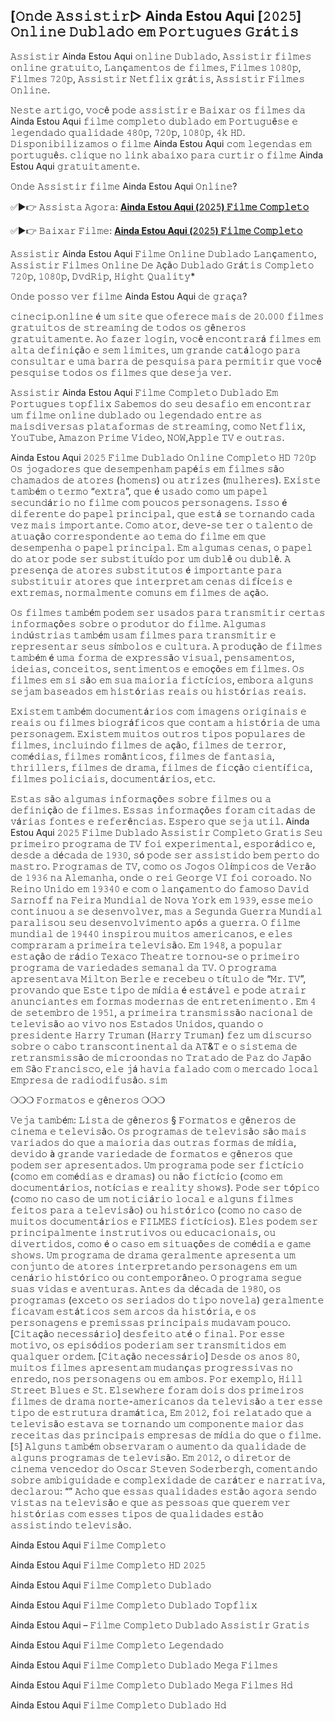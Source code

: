 ## [𝙾𝚗𝚍𝚎 𝙰𝚜𝚜𝚒𝚜𝚝𝚒𝚛▷ Ainda Estou Aqui [𝟸𝟶𝟸𝟻] 𝙾𝚗𝚕𝚒𝚗𝚎 𝙳𝚞𝚋𝚕𝚊𝚍𝚘 𝚎𝚖 𝙿𝚘𝚛𝚝𝚞𝚐𝚞𝚎𝚜 𝙶𝚛á𝚝𝚒𝚜

𝙰𝚜𝚜𝚒𝚜𝚝𝚒𝚛 Ainda Estou Aqui 𝚘𝚗𝚕𝚒𝚗𝚎 𝙳𝚞𝚋𝚕𝚊𝚍𝚘, 𝙰𝚜𝚜𝚒𝚜𝚝𝚒𝚛 𝚏𝚒𝚕𝚖𝚎𝚜 𝚘𝚗𝚕𝚒𝚗𝚎 𝚐𝚛𝚊𝚝𝚞𝚒𝚝𝚘, 𝙻𝚊𝚗ç𝚊𝚖𝚎𝚗𝚝𝚘𝚜 𝚍𝚎 𝚏𝚒𝚕𝚖𝚎𝚜, 𝙵𝚒𝚕𝚖𝚎𝚜 𝟷𝟶𝟾𝟶𝚙, 𝙵𝚒𝚕𝚖𝚎𝚜 𝟽𝟸𝟶𝚙, 𝙰𝚜𝚜𝚒𝚜𝚝𝚒𝚛 𝙽𝚎𝚝𝚏𝚕𝚒𝚡 𝚐𝚛á𝚝𝚒𝚜, 𝙰𝚜𝚜𝚒𝚜𝚝𝚒𝚛 𝙵𝚒𝚕𝚖𝚎𝚜 𝙾𝚗𝚕𝚒𝚗𝚎.

𝙽𝚎𝚜𝚝𝚎 𝚊𝚛𝚝𝚒𝚐𝚘, 𝚟𝚘𝚌ê 𝚙𝚘𝚍𝚎 𝚊𝚜𝚜𝚒𝚜𝚝𝚒𝚛 𝚎 𝙱𝚊𝚒𝚡𝚊𝚛 𝚘𝚜 𝚏𝚒𝚕𝚖𝚎𝚜 𝚍𝚊 Ainda Estou Aqui 𝚏𝚒𝚕𝚖𝚎 𝚌𝚘𝚖𝚙𝚕𝚎𝚝𝚘 𝚍𝚞𝚋𝚕𝚊𝚍𝚘 𝚎𝚖 𝙿𝚘𝚛𝚝𝚞𝚐𝚞ê𝚜𝚎 𝚎 𝚕𝚎𝚐𝚎𝚗𝚍𝚊𝚍𝚘 𝚚𝚞𝚊𝚕𝚒𝚍𝚊𝚍𝚎 𝟺𝟾𝟶𝚙, 𝟽𝟸𝟶𝚙, 𝟷𝟶𝟾𝟶𝚙, 𝟺𝚔 𝙷𝙳. 𝙳𝚒𝚜𝚙𝚘𝚗𝚒𝚋𝚒𝚕𝚒𝚣𝚊𝚖𝚘𝚜 𝚘 𝚏𝚒𝚕𝚖𝚎 Ainda Estou Aqui 𝚌𝚘𝚖 𝚕𝚎𝚐𝚎𝚗𝚍𝚊𝚜 𝚎𝚖 𝚙𝚘𝚛𝚝𝚞𝚐𝚞ê𝚜. 𝚌𝚕𝚒𝚚𝚞𝚎 𝚗𝚘 𝚕𝚒𝚗𝚔 𝚊𝚋𝚊𝚒𝚡𝚘 𝚙𝚊𝚛𝚊 𝚌𝚞𝚛𝚝𝚒𝚛 𝚘 𝚏𝚒𝚕𝚖𝚎 Ainda Estou Aqui 𝚐𝚛𝚊𝚝𝚞𝚒𝚝𝚊𝚖𝚎𝚗𝚝𝚎.

𝙾𝚗𝚍𝚎 𝙰𝚜𝚜𝚒𝚜𝚝𝚒𝚛 𝚏𝚒𝚕𝚖𝚎 Ainda Estou Aqui 𝙾𝚗𝚕𝚒𝚗𝚎?


✅►👉 𝙰𝚜𝚜𝚒𝚜𝚝𝚊 𝙰𝚐𝚘𝚛𝚊: <b><a href="https://t.co/cFzTVCDWPZ">Ainda Estou Aqui (𝟸𝟶𝟸𝟻) 𝙵𝚒𝚕𝚖𝚎 𝙲𝚘𝚖𝚙𝚕𝚎𝚝𝚘</a></b>

✅►👉 𝙱𝚊𝚒𝚡𝚊𝚛 𝙵𝚒𝚕𝚖𝚎: <b><a href="https://t.co/cFzTVCDWPZ">Ainda Estou Aqui (𝟸𝟶𝟸𝟻) 𝙵𝚒𝚕𝚖𝚎 𝙲𝚘𝚖𝚙𝚕𝚎𝚝𝚘</a></b>


𝙰𝚜𝚜𝚒𝚜𝚝𝚒𝚛 Ainda Estou Aqui 𝙵𝚒𝚕𝚖𝚎 𝙾𝚗𝚕𝚒𝚗𝚎 𝙳𝚞𝚋𝚕𝚊𝚍𝚘 𝙻𝚊𝚗ç𝚊𝚖𝚎𝚗𝚝𝚘, 𝙰𝚜𝚜𝚒𝚜𝚝𝚒𝚛 𝙵𝚒𝚕𝚖𝚎𝚜 𝙾𝚗𝚕𝚒𝚗𝚎 𝙳𝚎 𝙰çã𝚘 𝙳𝚞𝚋𝚕𝚊𝚍𝚘 𝙶𝚛á𝚝𝚒𝚜 𝙲𝚘𝚖𝚙𝚕𝚎𝚝𝚘 𝟽𝟸𝟶𝚙, 𝟷𝟶𝟾𝟶𝚙, 𝙳𝚟𝚍𝚁𝚒𝚙, 𝙷𝚒𝚐𝚑𝚝 𝚀𝚞𝚊𝚕𝚒𝚝𝚢*

𝙾𝚗𝚍𝚎 𝚙𝚘𝚜𝚜𝚘 𝚟𝚎𝚛 𝚏𝚒𝚕𝚖𝚎 Ainda Estou Aqui 𝚍𝚎 𝚐𝚛𝚊ç𝚊?

𝚌𝚒𝚗𝚎𝚌𝚒𝚙.𝚘𝚗𝚕𝚒𝚗𝚎 é 𝚞𝚖 𝚜𝚒𝚝𝚎 𝚚𝚞𝚎 𝚘𝚏𝚎𝚛𝚎𝚌𝚎 𝚖𝚊𝚒𝚜 𝚍𝚎 𝟸𝟶.𝟶𝟶𝟶 𝚏𝚒𝚕𝚖𝚎𝚜 𝚐𝚛𝚊𝚝𝚞𝚒𝚝𝚘𝚜 𝚍𝚎 𝚜𝚝𝚛𝚎𝚊𝚖𝚒𝚗𝚐 𝚍𝚎 𝚝𝚘𝚍𝚘𝚜 𝚘𝚜 𝚐ê𝚗𝚎𝚛𝚘𝚜 𝚐𝚛𝚊𝚝𝚞𝚒𝚝𝚊𝚖𝚎𝚗𝚝𝚎. 𝙰𝚘 𝚏𝚊𝚣𝚎𝚛 𝚕𝚘𝚐𝚒𝚗, 𝚟𝚘𝚌ê 𝚎𝚗𝚌𝚘𝚗𝚝𝚛𝚊𝚛á 𝚏𝚒𝚕𝚖𝚎𝚜 𝚎𝚖 𝚊𝚕𝚝𝚊 𝚍𝚎𝚏𝚒𝚗𝚒çã𝚘 𝚎 𝚜𝚎𝚖 𝚕𝚒𝚖𝚒𝚝𝚎𝚜, 𝚞𝚖 𝚐𝚛𝚊𝚗𝚍𝚎 𝚌𝚊𝚝á𝚕𝚘𝚐𝚘 𝚙𝚊𝚛𝚊 𝚌𝚘𝚗𝚜𝚞𝚕𝚝𝚊𝚛 𝚎 𝚞𝚖𝚊 𝚋𝚊𝚛𝚛𝚊 𝚍𝚎 𝚙𝚎𝚜𝚚𝚞𝚒𝚜𝚊 𝚙𝚊𝚛𝚊 𝚙𝚎𝚛𝚖𝚒𝚝𝚒𝚛 𝚚𝚞𝚎 𝚟𝚘𝚌ê 𝚙𝚎𝚜𝚚𝚞𝚒𝚜𝚎 𝚝𝚘𝚍𝚘𝚜 𝚘𝚜 𝚏𝚒𝚕𝚖𝚎𝚜 𝚚𝚞𝚎 𝚍𝚎𝚜𝚎𝚓𝚊 𝚟𝚎𝚛.

𝙰𝚜𝚜𝚒𝚜𝚝𝚒𝚛 Ainda Estou Aqui 𝙵𝚒𝚕𝚖𝚎 𝙲𝚘𝚖𝚙𝚕𝚎𝚝𝚘 𝙳𝚞𝚋𝚕𝚊𝚍𝚘 𝙴𝚖 𝙿𝚘𝚛𝚝𝚞𝚐𝚞𝚎𝚜 𝚝𝚘𝚙𝚏𝚕𝚒𝚡
𝚂𝚊𝚋𝚎𝚖𝚘𝚜 𝚍𝚘 𝚜𝚎𝚞 𝚍𝚎𝚜𝚊𝚏𝚒𝚘 𝚎𝚖 𝚎𝚗𝚌𝚘𝚗𝚝𝚛𝚊𝚛 𝚞𝚖 𝚏𝚒𝚕𝚖𝚎 𝚘𝚗𝚕𝚒𝚗𝚎 𝚍𝚞𝚋𝚕𝚊𝚍𝚘 𝚘𝚞 𝚕𝚎𝚐𝚎𝚗𝚍𝚊𝚍𝚘 𝚎𝚗𝚝𝚛𝚎 𝚊𝚜 𝚖𝚊𝚒𝚜𝚍𝚒𝚟𝚎𝚛𝚜𝚊𝚜 𝚙𝚕𝚊𝚝𝚊𝚏𝚘𝚛𝚖𝚊𝚜 𝚍𝚎 𝚜𝚝𝚛𝚎𝚊𝚖𝚒𝚗𝚐, 𝚌𝚘𝚖𝚘 𝙽𝚎𝚝𝚏𝚕𝚒𝚡, 𝚈𝚘𝚞𝚃𝚞𝚋𝚎, 𝙰𝚖𝚊𝚣𝚘𝚗 𝙿𝚛𝚒𝚖𝚎 𝚅𝚒𝚍𝚎𝚘, 𝙽𝙾𝚆,𝙰𝚙𝚙𝚕𝚎 𝚃𝚅 𝚎 𝚘𝚞𝚝𝚛𝚊𝚜.

Ainda Estou Aqui 𝟸𝟶𝟸𝟻 𝙵𝚒𝚕𝚖𝚎 𝙳𝚞𝚋𝚕𝚊𝚍𝚘 𝙾𝚗𝚕𝚒𝚗𝚎 𝙲𝚘𝚖𝚙𝚕𝚎𝚝𝚘 𝙷𝙳 𝟽𝟸𝟶𝚙 𝙾𝚜 𝚓𝚘𝚐𝚊𝚍𝚘𝚛𝚎𝚜 𝚚𝚞𝚎 𝚍𝚎𝚜𝚎𝚖𝚙𝚎𝚗𝚑𝚊𝚖 𝚙𝚊𝚙é𝚒𝚜 𝚎𝚖 𝚏𝚒𝚕𝚖𝚎𝚜 𝚜ã𝚘 𝚌𝚑𝚊𝚖𝚊𝚍𝚘𝚜 𝚍𝚎 𝚊𝚝𝚘𝚛𝚎𝚜 (𝚑𝚘𝚖𝚎𝚗𝚜) 𝚘𝚞 𝚊𝚝𝚛𝚒𝚣𝚎𝚜 (𝚖𝚞𝚕𝚑𝚎𝚛𝚎𝚜). 𝙴𝚡𝚒𝚜𝚝𝚎 𝚝𝚊𝚖𝚋é𝚖 𝚘 𝚝𝚎𝚛𝚖𝚘 “𝚎𝚡𝚝𝚛𝚊”, 𝚚𝚞𝚎 é 𝚞𝚜𝚊𝚍𝚘 𝚌𝚘𝚖𝚘 𝚞𝚖 𝚙𝚊𝚙𝚎𝚕 𝚜𝚎𝚌𝚞𝚗𝚍á𝚛𝚒𝚘 𝚗𝚘 𝚏𝚒𝚕𝚖𝚎 𝚌𝚘𝚖 𝚙𝚘𝚞𝚌𝚘𝚜 𝚙𝚎𝚛𝚜𝚘𝚗𝚊𝚐𝚎𝚗𝚜. 𝙸𝚜𝚜𝚘 é 𝚍𝚒𝚏𝚎𝚛𝚎𝚗𝚝𝚎 𝚍𝚘 𝚙𝚊𝚙𝚎𝚕 𝚙𝚛𝚒𝚗𝚌𝚒𝚙𝚊𝚕, 𝚚𝚞𝚎 𝚎𝚜𝚝á 𝚜𝚎 𝚝𝚘𝚛𝚗𝚊𝚗𝚍𝚘 𝚌𝚊𝚍𝚊 𝚟𝚎𝚣 𝚖𝚊𝚒𝚜 𝚒𝚖𝚙𝚘𝚛𝚝𝚊𝚗𝚝𝚎. 𝙲𝚘𝚖𝚘 𝚊𝚝𝚘𝚛, 𝚍𝚎𝚟𝚎-𝚜𝚎 𝚝𝚎𝚛 𝚘 𝚝𝚊𝚕𝚎𝚗𝚝𝚘 𝚍𝚎 𝚊𝚝𝚞𝚊çã𝚘 𝚌𝚘𝚛𝚛𝚎𝚜𝚙𝚘𝚗𝚍𝚎𝚗𝚝𝚎 𝚊𝚘 𝚝𝚎𝚖𝚊 𝚍𝚘 𝚏𝚒𝚕𝚖𝚎 𝚎𝚖 𝚚𝚞𝚎 𝚍𝚎𝚜𝚎𝚖𝚙𝚎𝚗𝚑𝚊 𝚘 𝚙𝚊𝚙𝚎𝚕 𝚙𝚛𝚒𝚗𝚌𝚒𝚙𝚊𝚕. 𝙴𝚖 𝚊𝚕𝚐𝚞𝚖𝚊𝚜 𝚌𝚎𝚗𝚊𝚜, 𝚘 𝚙𝚊𝚙𝚎𝚕 𝚍𝚘 𝚊𝚝𝚘𝚛 𝚙𝚘𝚍𝚎 𝚜𝚎𝚛 𝚜𝚞𝚋𝚜𝚝𝚒𝚝𝚞í𝚍𝚘 𝚙𝚘𝚛 𝚞𝚖 𝚍𝚞𝚋𝚕ê 𝚘𝚞 𝚍𝚞𝚋𝚕ê. 𝙰 𝚙𝚛𝚎𝚜𝚎𝚗ç𝚊 𝚍𝚎 𝚊𝚝𝚘𝚛𝚎𝚜 𝚜𝚞𝚋𝚜𝚝𝚒𝚝𝚞𝚝𝚘𝚜 é 𝚒𝚖𝚙𝚘𝚛𝚝𝚊𝚗𝚝𝚎 𝚙𝚊𝚛𝚊 𝚜𝚞𝚋𝚜𝚝𝚒𝚝𝚞𝚒𝚛 𝚊𝚝𝚘𝚛𝚎𝚜 𝚚𝚞𝚎 𝚒𝚗𝚝𝚎𝚛𝚙𝚛𝚎𝚝𝚊𝚖 𝚌𝚎𝚗𝚊𝚜 𝚍𝚒𝚏í𝚌𝚎𝚒𝚜 𝚎 𝚎𝚡𝚝𝚛𝚎𝚖𝚊𝚜, 𝚗𝚘𝚛𝚖𝚊𝚕𝚖𝚎𝚗𝚝𝚎 𝚌𝚘𝚖𝚞𝚗𝚜 𝚎𝚖 𝚏𝚒𝚕𝚖𝚎𝚜 𝚍𝚎 𝚊çã𝚘.

𝙾𝚜 𝚏𝚒𝚕𝚖𝚎𝚜 𝚝𝚊𝚖𝚋é𝚖 𝚙𝚘𝚍𝚎𝚖 𝚜𝚎𝚛 𝚞𝚜𝚊𝚍𝚘𝚜 𝚙𝚊𝚛𝚊 𝚝𝚛𝚊𝚗𝚜𝚖𝚒𝚝𝚒𝚛 𝚌𝚎𝚛𝚝𝚊𝚜 𝚒𝚗𝚏𝚘𝚛𝚖𝚊çõ𝚎𝚜 𝚜𝚘𝚋𝚛𝚎 𝚘 𝚙𝚛𝚘𝚍𝚞𝚝𝚘𝚛 𝚍𝚘 𝚏𝚒𝚕𝚖𝚎. 𝙰𝚕𝚐𝚞𝚖𝚊𝚜 𝚒𝚗𝚍ú𝚜𝚝𝚛𝚒𝚊𝚜 𝚝𝚊𝚖𝚋é𝚖 𝚞𝚜𝚊𝚖 𝚏𝚒𝚕𝚖𝚎𝚜 𝚙𝚊𝚛𝚊 𝚝𝚛𝚊𝚗𝚜𝚖𝚒𝚝𝚒𝚛 𝚎 𝚛𝚎𝚙𝚛𝚎𝚜𝚎𝚗𝚝𝚊𝚛 𝚜𝚎𝚞𝚜 𝚜í𝚖𝚋𝚘𝚕𝚘𝚜 𝚎 𝚌𝚞𝚕𝚝𝚞𝚛𝚊. 𝙰 𝚙𝚛𝚘𝚍𝚞çã𝚘 𝚍𝚎 𝚏𝚒𝚕𝚖𝚎𝚜 𝚝𝚊𝚖𝚋é𝚖 é 𝚞𝚖𝚊 𝚏𝚘𝚛𝚖𝚊 𝚍𝚎 𝚎𝚡𝚙𝚛𝚎𝚜𝚜ã𝚘 𝚟𝚒𝚜𝚞𝚊𝚕, 𝚙𝚎𝚗𝚜𝚊𝚖𝚎𝚗𝚝𝚘𝚜, 𝚒𝚍𝚎𝚒𝚊𝚜, 𝚌𝚘𝚗𝚌𝚎𝚒𝚝𝚘𝚜, 𝚜𝚎𝚗𝚝𝚒𝚖𝚎𝚗𝚝𝚘𝚜 𝚎 𝚎𝚖𝚘çõ𝚎𝚜 𝚎𝚖 𝚏𝚒𝚕𝚖𝚎𝚜. 𝙾𝚜 𝚏𝚒𝚕𝚖𝚎𝚜 𝚎𝚖 𝚜𝚒 𝚜ã𝚘 𝚎𝚖 𝚜𝚞𝚊 𝚖𝚊𝚒𝚘𝚛𝚒𝚊 𝚏𝚒𝚌𝚝í𝚌𝚒𝚘𝚜, 𝚎𝚖𝚋𝚘𝚛𝚊 𝚊𝚕𝚐𝚞𝚗𝚜 𝚜𝚎𝚓𝚊𝚖 𝚋𝚊𝚜𝚎𝚊𝚍𝚘𝚜 𝚎𝚖 𝚑𝚒𝚜𝚝ó𝚛𝚒𝚊𝚜 𝚛𝚎𝚊𝚒𝚜 𝚘𝚞 𝚑𝚒𝚜𝚝ó𝚛𝚒𝚊𝚜 𝚛𝚎𝚊𝚒𝚜.

𝙴𝚡𝚒𝚜𝚝𝚎𝚖 𝚝𝚊𝚖𝚋é𝚖 𝚍𝚘𝚌𝚞𝚖𝚎𝚗𝚝á𝚛𝚒𝚘𝚜 𝚌𝚘𝚖 𝚒𝚖𝚊𝚐𝚎𝚗𝚜 𝚘𝚛𝚒𝚐𝚒𝚗𝚊𝚒𝚜 𝚎 𝚛𝚎𝚊𝚒𝚜 𝚘𝚞 𝚏𝚒𝚕𝚖𝚎𝚜 𝚋𝚒𝚘𝚐𝚛á𝚏𝚒𝚌𝚘𝚜 𝚚𝚞𝚎 𝚌𝚘𝚗𝚝𝚊𝚖 𝚊 𝚑𝚒𝚜𝚝ó𝚛𝚒𝚊 𝚍𝚎 𝚞𝚖𝚊 𝚙𝚎𝚛𝚜𝚘𝚗𝚊𝚐𝚎𝚖. 𝙴𝚡𝚒𝚜𝚝𝚎𝚖 𝚖𝚞𝚒𝚝𝚘𝚜 𝚘𝚞𝚝𝚛𝚘𝚜 𝚝𝚒𝚙𝚘𝚜 𝚙𝚘𝚙𝚞𝚕𝚊𝚛𝚎𝚜 𝚍𝚎 𝚏𝚒𝚕𝚖𝚎𝚜, 𝚒𝚗𝚌𝚕𝚞𝚒𝚗𝚍𝚘 𝚏𝚒𝚕𝚖𝚎𝚜 𝚍𝚎 𝚊çã𝚘, 𝚏𝚒𝚕𝚖𝚎𝚜 𝚍𝚎 𝚝𝚎𝚛𝚛𝚘𝚛, 𝚌𝚘𝚖é𝚍𝚒𝚊𝚜, 𝚏𝚒𝚕𝚖𝚎𝚜 𝚛𝚘𝚖â𝚗𝚝𝚒𝚌𝚘𝚜, 𝚏𝚒𝚕𝚖𝚎𝚜 𝚍𝚎 𝚏𝚊𝚗𝚝𝚊𝚜𝚒𝚊, 𝚝𝚑𝚛𝚒𝚕𝚕𝚎𝚛𝚜, 𝚏𝚒𝚕𝚖𝚎𝚜 𝚍𝚎 𝚍𝚛𝚊𝚖𝚊, 𝚏𝚒𝚕𝚖𝚎𝚜 𝚍𝚎 𝚏𝚒𝚌çã𝚘 𝚌𝚒𝚎𝚗𝚝í𝚏𝚒𝚌𝚊, 𝚏𝚒𝚕𝚖𝚎𝚜 𝚙𝚘𝚕𝚒𝚌𝚒𝚊𝚒𝚜, 𝚍𝚘𝚌𝚞𝚖𝚎𝚗𝚝á𝚛𝚒𝚘𝚜, 𝚎𝚝𝚌.

𝙴𝚜𝚝𝚊𝚜 𝚜ã𝚘 𝚊𝚕𝚐𝚞𝚖𝚊𝚜 𝚒𝚗𝚏𝚘𝚛𝚖𝚊çõ𝚎𝚜 𝚜𝚘𝚋𝚛𝚎 𝚏𝚒𝚕𝚖𝚎𝚜 𝚘𝚞 𝚊 𝚍𝚎𝚏𝚒𝚗𝚒çã𝚘 𝚍𝚎 𝚏𝚒𝚕𝚖𝚎𝚜. 𝙴𝚜𝚜𝚊𝚜 𝚒𝚗𝚏𝚘𝚛𝚖𝚊çõ𝚎𝚜 𝚏𝚘𝚛𝚊𝚖 𝚌𝚒𝚝𝚊𝚍𝚊𝚜 𝚍𝚎 𝚟á𝚛𝚒𝚊𝚜 𝚏𝚘𝚗𝚝𝚎𝚜 𝚎 𝚛𝚎𝚏𝚎𝚛ê𝚗𝚌𝚒𝚊𝚜. 𝙴𝚜𝚙𝚎𝚛𝚘 𝚚𝚞𝚎 𝚜𝚎𝚓𝚊 𝚞𝚝𝚒𝚕.
Ainda Estou Aqui 𝟸𝟶𝟸𝟻 𝙵𝚒𝚕𝚖𝚎 𝙳𝚞𝚋𝚕𝚊𝚍𝚘 𝙰𝚜𝚜𝚒𝚜𝚝𝚒𝚛 𝙲𝚘𝚖𝚙𝚕𝚎𝚝𝚘 𝙶𝚛𝚊𝚝𝚒𝚜 𝚂𝚎𝚞 𝚙𝚛𝚒𝚖𝚎𝚒𝚛𝚘 𝚙𝚛𝚘𝚐𝚛𝚊𝚖𝚊 𝚍𝚎 𝚃𝚅 𝚏𝚘𝚒 𝚎𝚡𝚙𝚎𝚛𝚒𝚖𝚎𝚗𝚝𝚊𝚕, 𝚎𝚜𝚙𝚘𝚛á𝚍𝚒𝚌𝚘 𝚎, 𝚍𝚎𝚜𝚍𝚎 𝚊 𝚍é𝚌𝚊𝚍𝚊 𝚍𝚎 𝟷𝟿𝟹𝟶, 𝚜ó 𝚙𝚘𝚍𝚎 𝚜𝚎𝚛 𝚊𝚜𝚜𝚒𝚜𝚝𝚒𝚍𝚘 𝚋𝚎𝚖 𝚙𝚎𝚛𝚝𝚘 𝚍𝚘 𝚖𝚊𝚜𝚝𝚛𝚘. 𝙿𝚛𝚘𝚐𝚛𝚊𝚖𝚊𝚜 𝚍𝚎 𝚃𝚅, 𝚌𝚘𝚖𝚘 𝚘𝚜 𝙹𝚘𝚐𝚘𝚜 𝙾𝚕í𝚖𝚙𝚒𝚌𝚘𝚜 𝚍𝚎 𝚅𝚎𝚛ã𝚘 𝚍𝚎 𝟷𝟿𝟹𝟼 𝚗𝚊 𝙰𝚕𝚎𝚖𝚊𝚗𝚑𝚊, 𝚘𝚗𝚍𝚎 𝚘 𝚛𝚎𝚒 𝙶𝚎𝚘𝚛𝚐𝚎 𝚅𝙸 𝚏𝚘𝚒 𝚌𝚘𝚛𝚘𝚊𝚍𝚘. 𝙽𝚘 𝚁𝚎𝚒𝚗𝚘 𝚄𝚗𝚒𝚍𝚘 𝚎𝚖 𝟷𝟿𝟹𝟺𝟶 𝚎 𝚌𝚘𝚖 𝚘 𝚕𝚊𝚗ç𝚊𝚖𝚎𝚗𝚝𝚘 𝚍𝚘 𝚏𝚊𝚖𝚘𝚜𝚘 𝙳𝚊𝚟𝚒𝚍 𝚂𝚊𝚛𝚗𝚘𝚏𝚏 𝚗𝚊 𝙵𝚎𝚒𝚛𝚊 𝙼𝚞𝚗𝚍𝚒𝚊𝚕 𝚍𝚎 𝙽𝚘𝚟𝚊 𝚈𝚘𝚛𝚔 𝚎𝚖 𝟷𝟿𝟹𝟿, 𝚎𝚜𝚜𝚎 𝚖𝚎𝚒𝚘 𝚌𝚘𝚗𝚝𝚒𝚗𝚞𝚘𝚞 𝚊 𝚜𝚎 𝚍𝚎𝚜𝚎𝚗𝚟𝚘𝚕𝚟𝚎𝚛, 𝚖𝚊𝚜 𝚊 𝚂𝚎𝚐𝚞𝚗𝚍𝚊 𝙶𝚞𝚎𝚛𝚛𝚊 𝙼𝚞𝚗𝚍𝚒𝚊𝚕 𝚙𝚊𝚛𝚊𝚕𝚒𝚜𝚘𝚞 𝚜𝚎𝚞 𝚍𝚎𝚜𝚎𝚗𝚟𝚘𝚕𝚟𝚒𝚖𝚎𝚗𝚝𝚘 𝚊𝚙ó𝚜 𝚊 𝚐𝚞𝚎𝚛𝚛𝚊. 𝙾 𝚏𝚒𝚕𝚖𝚎 𝚖𝚞𝚗𝚍𝚒𝚊𝚕 𝚍𝚎 𝟷𝟿𝟺𝟺𝟶 𝚒𝚗𝚜𝚙𝚒𝚛𝚘𝚞 𝚖𝚞𝚒𝚝𝚘𝚜 𝚊𝚖𝚎𝚛𝚒𝚌𝚊𝚗𝚘𝚜, 𝚎 𝚎𝚕𝚎𝚜 𝚌𝚘𝚖𝚙𝚛𝚊𝚛𝚊𝚖 𝚊 𝚙𝚛𝚒𝚖𝚎𝚒𝚛𝚊 𝚝𝚎𝚕𝚎𝚟𝚒𝚜ã𝚘. 𝙴𝚖 𝟷𝟿𝟺𝟾, 𝚊 𝚙𝚘𝚙𝚞𝚕𝚊𝚛 𝚎𝚜𝚝𝚊çã𝚘 𝚍𝚎 𝚛á𝚍𝚒𝚘 𝚃𝚎𝚡𝚊𝚌𝚘 𝚃𝚑𝚎𝚊𝚝𝚛𝚎 𝚝𝚘𝚛𝚗𝚘𝚞-𝚜𝚎 𝚘 𝚙𝚛𝚒𝚖𝚎𝚒𝚛𝚘 𝚙𝚛𝚘𝚐𝚛𝚊𝚖𝚊 𝚍𝚎 𝚟𝚊𝚛𝚒𝚎𝚍𝚊𝚍𝚎𝚜 𝚜𝚎𝚖𝚊𝚗𝚊𝚕 𝚍𝚊 𝚃𝚅. 𝙾 𝚙𝚛𝚘𝚐𝚛𝚊𝚖𝚊 𝚊𝚙𝚛𝚎𝚜𝚎𝚗𝚝𝚊𝚟𝚊 𝙼𝚒𝚕𝚝𝚘𝚗 𝙱𝚎𝚛𝚕𝚎 𝚎 𝚛𝚎𝚌𝚎𝚋𝚎𝚞 𝚘 𝚝í𝚝𝚞𝚕𝚘 𝚍𝚎 “𝙼𝚛. 𝚃𝚅”, 𝚙𝚛𝚘𝚟𝚊𝚗𝚍𝚘 𝚚𝚞𝚎 𝙴𝚜𝚝𝚎 𝚝𝚒𝚙𝚘 𝚍𝚎 𝚖í𝚍𝚒𝚊 é 𝚎𝚜𝚝á𝚟𝚎𝚕 𝚎 𝚙𝚘𝚍𝚎 𝚊𝚝𝚛𝚊𝚒𝚛 𝚊𝚗𝚞𝚗𝚌𝚒𝚊𝚗𝚝𝚎𝚜 𝚎𝚖 𝚏𝚘𝚛𝚖𝚊𝚜 𝚖𝚘𝚍𝚎𝚛𝚗𝚊𝚜 𝚍𝚎 𝚎𝚗𝚝𝚛𝚎𝚝𝚎𝚗𝚒𝚖𝚎𝚗𝚝𝚘 . 𝙴𝚖 𝟺 𝚍𝚎 𝚜𝚎𝚝𝚎𝚖𝚋𝚛𝚘 𝚍𝚎 𝟷𝟿𝟻𝟷, 𝚊 𝚙𝚛𝚒𝚖𝚎𝚒𝚛𝚊 𝚝𝚛𝚊𝚗𝚜𝚖𝚒𝚜𝚜ã𝚘 𝚗𝚊𝚌𝚒𝚘𝚗𝚊𝚕 𝚍𝚎 𝚝𝚎𝚕𝚎𝚟𝚒𝚜ã𝚘 𝚊𝚘 𝚟𝚒𝚟𝚘 𝚗𝚘𝚜 𝙴𝚜𝚝𝚊𝚍𝚘𝚜 𝚄𝚗𝚒𝚍𝚘𝚜, 𝚚𝚞𝚊𝚗𝚍𝚘 𝚘 𝚙𝚛𝚎𝚜𝚒𝚍𝚎𝚗𝚝𝚎 𝙷𝚊𝚛𝚛𝚢 𝚃𝚛𝚞𝚖𝚊𝚗 (𝙷𝚊𝚛𝚛𝚢 𝚃𝚛𝚞𝚖𝚊𝚗) 𝚏𝚎𝚣 𝚞𝚖 𝚍𝚒𝚜𝚌𝚞𝚛𝚜𝚘 𝚜𝚘𝚋𝚛𝚎 𝚘 𝚌𝚊𝚋𝚘 𝚝𝚛𝚊𝚗𝚜𝚌𝚘𝚗𝚝𝚒𝚗𝚎𝚗𝚝𝚊𝚕 𝚍𝚊 𝙰𝚃&𝚃 𝚎 𝚘 𝚜𝚒𝚜𝚝𝚎𝚖𝚊 𝚍𝚎 𝚛𝚎𝚝𝚛𝚊𝚗𝚜𝚖𝚒𝚜𝚜ã𝚘 𝚍𝚎 𝚖𝚒𝚌𝚛𝚘𝚘𝚗𝚍𝚊𝚜 𝚗𝚘 𝚃𝚛𝚊𝚝𝚊𝚍𝚘 𝚍𝚎 𝙿𝚊𝚣 𝚍𝚘 𝙹𝚊𝚙ã𝚘 𝚎𝚖 𝚂ã𝚘 𝙵𝚛𝚊𝚗𝚌𝚒𝚜𝚌𝚘, 𝚎𝚕𝚎 𝚓á 𝚑𝚊𝚟𝚒𝚊 𝚏𝚊𝚕𝚊𝚍𝚘 𝚌𝚘𝚖 𝚘 𝚖𝚎𝚛𝚌𝚊𝚍𝚘 𝚕𝚘𝚌𝚊𝚕 𝙴𝚖𝚙𝚛𝚎𝚜𝚊 𝚍𝚎 𝚛𝚊𝚍𝚒𝚘𝚍𝚒𝚏𝚞𝚜ã𝚘. 𝚜𝚒𝚖

❍❍❍ 𝙵𝚘𝚛𝚖𝚊𝚝𝚘𝚜 𝚎 𝚐ê𝚗𝚎𝚛𝚘𝚜 ❍❍❍

𝚅𝚎𝚓𝚊 𝚝𝚊𝚖𝚋é𝚖: 𝙻𝚒𝚜𝚝𝚊 𝚍𝚎 𝚐ê𝚗𝚎𝚛𝚘𝚜 § 𝙵𝚘𝚛𝚖𝚊𝚝𝚘𝚜 𝚎 𝚐ê𝚗𝚎𝚛𝚘𝚜 𝚍𝚎 𝚌𝚒𝚗𝚎𝚖𝚊 𝚎 𝚝𝚎𝚕𝚎𝚟𝚒𝚜ã𝚘. 𝙾𝚜 𝚙𝚛𝚘𝚐𝚛𝚊𝚖𝚊𝚜 𝚍𝚎 𝚝𝚎𝚕𝚎𝚟𝚒𝚜ã𝚘 𝚜ã𝚘 𝚖𝚊𝚒𝚜 𝚟𝚊𝚛𝚒𝚊𝚍𝚘𝚜 𝚍𝚘 𝚚𝚞𝚎 𝚊 𝚖𝚊𝚒𝚘𝚛𝚒𝚊 𝚍𝚊𝚜 𝚘𝚞𝚝𝚛𝚊𝚜 𝚏𝚘𝚛𝚖𝚊𝚜 𝚍𝚎 𝚖í𝚍𝚒𝚊, 𝚍𝚎𝚟𝚒𝚍𝚘 à 𝚐𝚛𝚊𝚗𝚍𝚎 𝚟𝚊𝚛𝚒𝚎𝚍𝚊𝚍𝚎 𝚍𝚎 𝚏𝚘𝚛𝚖𝚊𝚝𝚘𝚜 𝚎 𝚐ê𝚗𝚎𝚛𝚘𝚜 𝚚𝚞𝚎 𝚙𝚘𝚍𝚎𝚖 𝚜𝚎𝚛 𝚊𝚙𝚛𝚎𝚜𝚎𝚗𝚝𝚊𝚍𝚘𝚜. 𝚄𝚖 𝚙𝚛𝚘𝚐𝚛𝚊𝚖𝚊 𝚙𝚘𝚍𝚎 𝚜𝚎𝚛 𝚏𝚒𝚌𝚝í𝚌𝚒𝚘 (𝚌𝚘𝚖𝚘 𝚎𝚖 𝚌𝚘𝚖é𝚍𝚒𝚊𝚜 𝚎 𝚍𝚛𝚊𝚖𝚊𝚜) 𝚘𝚞 𝚗ã𝚘 𝚏𝚒𝚌𝚝í𝚌𝚒𝚘 (𝚌𝚘𝚖𝚘 𝚎𝚖 𝚍𝚘𝚌𝚞𝚖𝚎𝚗𝚝á𝚛𝚒𝚘𝚜, 𝚗𝚘𝚝í𝚌𝚒𝚊𝚜 𝚎 𝚛𝚎𝚊𝚕𝚒𝚝𝚢 𝚜𝚑𝚘𝚠𝚜). 𝙿𝚘𝚍𝚎 𝚜𝚎𝚛 𝚝ó𝚙𝚒𝚌𝚘 (𝚌𝚘𝚖𝚘 𝚗𝚘 𝚌𝚊𝚜𝚘 𝚍𝚎 𝚞𝚖 𝚗𝚘𝚝𝚒𝚌𝚒á𝚛𝚒𝚘 𝚕𝚘𝚌𝚊𝚕 𝚎 𝚊𝚕𝚐𝚞𝚗𝚜 𝚏𝚒𝚕𝚖𝚎𝚜 𝚏𝚎𝚒𝚝𝚘𝚜 𝚙𝚊𝚛𝚊 𝚊 𝚝𝚎𝚕𝚎𝚟𝚒𝚜ã𝚘) 𝚘𝚞 𝚑𝚒𝚜𝚝ó𝚛𝚒𝚌𝚘 (𝚌𝚘𝚖𝚘 𝚗𝚘 𝚌𝚊𝚜𝚘 𝚍𝚎 𝚖𝚞𝚒𝚝𝚘𝚜 𝚍𝚘𝚌𝚞𝚖𝚎𝚗𝚝á𝚛𝚒𝚘𝚜 𝚎 𝙵𝙸𝙻𝙼𝙴𝚂 𝚏𝚒𝚌𝚝í𝚌𝚒𝚘𝚜). 𝙴𝚕𝚎𝚜 𝚙𝚘𝚍𝚎𝚖 𝚜𝚎𝚛 𝚙𝚛𝚒𝚗𝚌𝚒𝚙𝚊𝚕𝚖𝚎𝚗𝚝𝚎 𝚒𝚗𝚜𝚝𝚛𝚞𝚝𝚒𝚟𝚘𝚜 𝚘𝚞 𝚎𝚍𝚞𝚌𝚊𝚌𝚒𝚘𝚗𝚊𝚒𝚜, 𝚘𝚞 𝚍𝚒𝚟𝚎𝚛𝚝𝚒𝚍𝚘𝚜, 𝚌𝚘𝚖𝚘 é 𝚘 𝚌𝚊𝚜𝚘 𝚎𝚖 𝚜𝚒𝚝𝚞𝚊çõ𝚎𝚜 𝚍𝚎 𝚌𝚘𝚖é𝚍𝚒𝚊 𝚎 𝚐𝚊𝚖𝚎 𝚜𝚑𝚘𝚠𝚜. 𝚄𝚖 𝚙𝚛𝚘𝚐𝚛𝚊𝚖𝚊 𝚍𝚎 𝚍𝚛𝚊𝚖𝚊 𝚐𝚎𝚛𝚊𝚕𝚖𝚎𝚗𝚝𝚎 𝚊𝚙𝚛𝚎𝚜𝚎𝚗𝚝𝚊 𝚞𝚖 𝚌𝚘𝚗𝚓𝚞𝚗𝚝𝚘 𝚍𝚎 𝚊𝚝𝚘𝚛𝚎𝚜 𝚒𝚗𝚝𝚎𝚛𝚙𝚛𝚎𝚝𝚊𝚗𝚍𝚘 𝚙𝚎𝚛𝚜𝚘𝚗𝚊𝚐𝚎𝚗𝚜 𝚎𝚖 𝚞𝚖 𝚌𝚎𝚗á𝚛𝚒𝚘 𝚑𝚒𝚜𝚝ó𝚛𝚒𝚌𝚘 𝚘𝚞 𝚌𝚘𝚗𝚝𝚎𝚖𝚙𝚘𝚛â𝚗𝚎𝚘. 𝙾 𝚙𝚛𝚘𝚐𝚛𝚊𝚖𝚊 𝚜𝚎𝚐𝚞𝚎 𝚜𝚞𝚊𝚜 𝚟𝚒𝚍𝚊𝚜 𝚎 𝚊𝚟𝚎𝚗𝚝𝚞𝚛𝚊𝚜. 𝙰𝚗𝚝𝚎𝚜 𝚍𝚊 𝚍é𝚌𝚊𝚍𝚊 𝚍𝚎 𝟷𝟿𝟾𝟶, 𝚘𝚜 𝚙𝚛𝚘𝚐𝚛𝚊𝚖𝚊𝚜 (𝚎𝚡𝚌𝚎𝚝𝚘 𝚘𝚜 𝚜𝚎𝚛𝚒𝚊𝚍𝚘𝚜 𝚍𝚘 𝚝𝚒𝚙𝚘 𝚗𝚘𝚟𝚎𝚕𝚊) 𝚐𝚎𝚛𝚊𝚕𝚖𝚎𝚗𝚝𝚎 𝚏𝚒𝚌𝚊𝚟𝚊𝚖 𝚎𝚜𝚝á𝚝𝚒𝚌𝚘𝚜 𝚜𝚎𝚖 𝚊𝚛𝚌𝚘𝚜 𝚍𝚊 𝚑𝚒𝚜𝚝ó𝚛𝚒𝚊, 𝚎 𝚘𝚜 𝚙𝚎𝚛𝚜𝚘𝚗𝚊𝚐𝚎𝚗𝚜 𝚎 𝚙𝚛𝚎𝚖𝚒𝚜𝚜𝚊𝚜 𝚙𝚛𝚒𝚗𝚌𝚒𝚙𝚊𝚒𝚜 𝚖𝚞𝚍𝚊𝚟𝚊𝚖 𝚙𝚘𝚞𝚌𝚘. [𝙲𝚒𝚝𝚊çã𝚘 𝚗𝚎𝚌𝚎𝚜𝚜á𝚛𝚒𝚘] 𝚍𝚎𝚜𝚏𝚎𝚒𝚝𝚘 𝚊𝚝é 𝚘 𝚏𝚒𝚗𝚊𝚕. 𝙿𝚘𝚛 𝚎𝚜𝚜𝚎 𝚖𝚘𝚝𝚒𝚟𝚘, 𝚘𝚜 𝚎𝚙𝚒𝚜ó𝚍𝚒𝚘𝚜 𝚙𝚘𝚍𝚎𝚛𝚒𝚊𝚖 𝚜𝚎𝚛 𝚝𝚛𝚊𝚗𝚜𝚖𝚒𝚝𝚒𝚍𝚘𝚜 𝚎𝚖 𝚚𝚞𝚊𝚕𝚚𝚞𝚎𝚛 𝚘𝚛𝚍𝚎𝚖. [𝙲𝚒𝚝𝚊çã𝚘 𝚗𝚎𝚌𝚎𝚜𝚜á𝚛𝚒𝚘] 𝙳𝚎𝚜𝚍𝚎 𝚘𝚜 𝚊𝚗𝚘𝚜 𝟾𝟶, 𝚖𝚞𝚒𝚝𝚘𝚜 𝚏𝚒𝚕𝚖𝚎𝚜 𝚊𝚙𝚛𝚎𝚜𝚎𝚗𝚝𝚊𝚖 𝚖𝚞𝚍𝚊𝚗ç𝚊𝚜 𝚙𝚛𝚘𝚐𝚛𝚎𝚜𝚜𝚒𝚟𝚊𝚜 𝚗𝚘 𝚎𝚗𝚛𝚎𝚍𝚘, 𝚗𝚘𝚜 𝚙𝚎𝚛𝚜𝚘𝚗𝚊𝚐𝚎𝚗𝚜 𝚘𝚞 𝚎𝚖 𝚊𝚖𝚋𝚘𝚜. 𝙿𝚘𝚛 𝚎𝚡𝚎𝚖𝚙𝚕𝚘, 𝙷𝚒𝚕𝚕 𝚂𝚝𝚛𝚎𝚎𝚝 𝙱𝚕𝚞𝚎𝚜 𝚎 𝚂𝚝. 𝙴𝚕𝚜𝚎𝚠𝚑𝚎𝚛𝚎 𝚏𝚘𝚛𝚊𝚖 𝚍𝚘𝚒𝚜 𝚍𝚘𝚜 𝚙𝚛𝚒𝚖𝚎𝚒𝚛𝚘𝚜 𝚏𝚒𝚕𝚖𝚎𝚜 𝚍𝚎 𝚍𝚛𝚊𝚖𝚊 𝚗𝚘𝚛𝚝𝚎-𝚊𝚖𝚎𝚛𝚒𝚌𝚊𝚗𝚘𝚜 𝚍𝚊 𝚝𝚎𝚕𝚎𝚟𝚒𝚜ã𝚘 𝚊 𝚝𝚎𝚛 𝚎𝚜𝚜𝚎 𝚝𝚒𝚙𝚘 𝚍𝚎 𝚎𝚜𝚝𝚛𝚞𝚝𝚞𝚛𝚊 𝚍𝚛𝚊𝚖á𝚝𝚒𝚌𝚊, 𝙴𝚖 𝟸𝟶𝟷𝟸, 𝚏𝚘𝚒 𝚛𝚎𝚕𝚊𝚝𝚊𝚍𝚘 𝚚𝚞𝚎 𝚊 𝚝𝚎𝚕𝚎𝚟𝚒𝚜ã𝚘 𝚎𝚜𝚝𝚊𝚟𝚊 𝚜𝚎 𝚝𝚘𝚛𝚗𝚊𝚗𝚍𝚘 𝚞𝚖 𝚌𝚘𝚖𝚙𝚘𝚗𝚎𝚗𝚝𝚎 𝚖𝚊𝚒𝚘𝚛 𝚍𝚊𝚜 𝚛𝚎𝚌𝚎𝚒𝚝𝚊𝚜 𝚍𝚊𝚜 𝚙𝚛𝚒𝚗𝚌𝚒𝚙𝚊𝚒𝚜 𝚎𝚖𝚙𝚛𝚎𝚜𝚊𝚜 𝚍𝚎 𝚖í𝚍𝚒𝚊 𝚍𝚘 𝚚𝚞𝚎 𝚘 𝚏𝚒𝚕𝚖𝚎. [𝟻] 𝙰𝚕𝚐𝚞𝚗𝚜 𝚝𝚊𝚖𝚋é𝚖 𝚘𝚋𝚜𝚎𝚛𝚟𝚊𝚛𝚊𝚖 𝚘 𝚊𝚞𝚖𝚎𝚗𝚝𝚘 𝚍𝚊 𝚚𝚞𝚊𝚕𝚒𝚍𝚊𝚍𝚎 𝚍𝚎 𝚊𝚕𝚐𝚞𝚗𝚜 𝚙𝚛𝚘𝚐𝚛𝚊𝚖𝚊𝚜 𝚍𝚎 𝚝𝚎𝚕𝚎𝚟𝚒𝚜ã𝚘. 𝙴𝚖 𝟸𝟶𝟷𝟸, 𝚘 𝚍𝚒𝚛𝚎𝚝𝚘𝚛 𝚍𝚎 𝚌𝚒𝚗𝚎𝚖𝚊 𝚟𝚎𝚗𝚌𝚎𝚍𝚘𝚛 𝚍𝚘 𝙾𝚜𝚌𝚊𝚛 𝚂𝚝𝚎𝚟𝚎𝚗 𝚂𝚘𝚍𝚎𝚛𝚋𝚎𝚛𝚐𝚑, 𝚌𝚘𝚖𝚎𝚗𝚝𝚊𝚗𝚍𝚘 𝚜𝚘𝚋𝚛𝚎 𝚊𝚖𝚋𝚒𝚐𝚞𝚒𝚍𝚊𝚍𝚎 𝚎 𝚌𝚘𝚖𝚙𝚕𝚎𝚡𝚒𝚍𝚊𝚍𝚎 𝚍𝚎 𝚌𝚊𝚛á𝚝𝚎𝚛 𝚎 𝚗𝚊𝚛𝚛𝚊𝚝𝚒𝚟𝚊, 𝚍𝚎𝚌𝚕𝚊𝚛𝚘𝚞: “” 𝙰𝚌𝚑𝚘 𝚚𝚞𝚎 𝚎𝚜𝚜𝚊𝚜 𝚚𝚞𝚊𝚕𝚒𝚍𝚊𝚍𝚎𝚜 𝚎𝚜𝚝ã𝚘 𝚊𝚐𝚘𝚛𝚊 𝚜𝚎𝚗𝚍𝚘 𝚟𝚒𝚜𝚝𝚊𝚜 𝚗𝚊 𝚝𝚎𝚕𝚎𝚟𝚒𝚜ã𝚘 𝚎 𝚚𝚞𝚎 𝚊𝚜 𝚙𝚎𝚜𝚜𝚘𝚊𝚜 𝚚𝚞𝚎 𝚚𝚞𝚎𝚛𝚎𝚖 𝚟𝚎𝚛 𝚑𝚒𝚜𝚝ó𝚛𝚒𝚊𝚜 𝚌𝚘𝚖 𝚎𝚜𝚜𝚎𝚜 𝚝𝚒𝚙𝚘𝚜 𝚍𝚎 𝚚𝚞𝚊𝚕𝚒𝚍𝚊𝚍𝚎𝚜 𝚎𝚜𝚝ã𝚘 𝚊𝚜𝚜𝚒𝚜𝚝𝚒𝚗𝚍𝚘 𝚝𝚎𝚕𝚎𝚟𝚒𝚜ã𝚘.

Ainda Estou Aqui 𝙵𝚒𝚕𝚖𝚎 𝙲𝚘𝚖𝚙𝚕𝚎𝚝𝚘

Ainda Estou Aqui 𝙵𝚒𝚕𝚖𝚎 𝙲𝚘𝚖𝚙𝚕𝚎𝚝𝚘 𝙷𝙳 𝟸𝟶𝟸𝟻

Ainda Estou Aqui 𝙵𝚒𝚕𝚖𝚎 𝙲𝚘𝚖𝚙𝚕𝚎𝚝𝚘 𝙳𝚞𝚋𝚕𝚊𝚍𝚘

Ainda Estou Aqui 𝙵𝚒𝚕𝚖𝚎 𝙲𝚘𝚖𝚙𝚕𝚎𝚝𝚘 𝙳𝚞𝚋𝚕𝚊𝚍𝚘 𝚃𝚘𝚙𝚏𝚕𝚒𝚡

Ainda Estou Aqui – 𝙵𝚒𝚕𝚖𝚎 𝙲𝚘𝚖𝚙𝚕𝚎𝚝𝚘 𝙳𝚞𝚋𝚕𝚊𝚍𝚘 𝙰𝚜𝚜𝚒𝚜𝚝𝚒𝚛 𝙶𝚛𝚊𝚝𝚒𝚜

Ainda Estou Aqui 𝙵𝚒𝚕𝚖𝚎 𝙲𝚘𝚖𝚙𝚕𝚎𝚝𝚘 𝙻𝚎𝚐𝚎𝚗𝚍𝚊𝚍𝚘

Ainda Estou Aqui 𝙵𝚒𝚕𝚖𝚎 𝙲𝚘𝚖𝚙𝚕𝚎𝚝𝚘 𝙳𝚞𝚋𝚕𝚊𝚍𝚘 𝙼𝚎𝚐𝚊 𝙵𝚒𝚕𝚖𝚎𝚜

Ainda Estou Aqui 𝙵𝚒𝚕𝚖𝚎 𝙲𝚘𝚖𝚙𝚕𝚎𝚝𝚘 𝙳𝚞𝚋𝚕𝚊𝚍𝚘 𝙼𝚎𝚐𝚊 𝙵𝚒𝚕𝚖𝚎𝚜 𝙷𝚍

Ainda Estou Aqui 𝙵𝚒𝚕𝚖𝚎 𝙲𝚘𝚖𝚙𝚕𝚎𝚝𝚘 𝙳𝚞𝚋𝚕𝚊𝚍𝚘 𝙷𝚍

